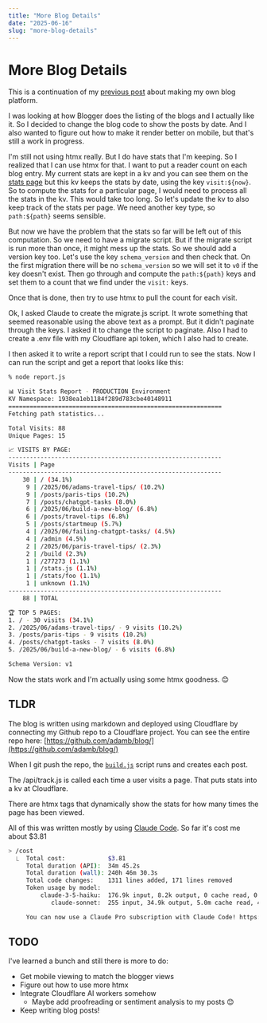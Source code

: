 ```yaml
---
title: "More Blog Details"
date: "2025-06-16"
slug: "more-blog-details"
---
```


# More Blog Details

This is a continuation of my [previous post](2025/06/build-a-new-blog/) about making my own blog platform.

I was looking at how Blogger does the listing of the blogs and I actually like it.  So I decided to change the blog code to show the posts by date.  And I also wanted to figure out how to make it render better on mobile, but that's still a work in progress.  

I'm still not using htmx really.   But I do have stats that I'm keeping.  So I realized that I can use htmx for that.  I want to put a reader count on each blog entry.  My current stats are kept in a kv and you can see them on the [stats page](/stats) but this kv keeps the stats by date, using the key `visit:${now}`.  So to compute the stats for a particular page, I would need to process all the stats in the kv.  This would take too long.  So let's update the kv to also keep track of the stats per page.  We need another key type, so `path:${path}` seems sensible.

But now we have the problem that the stats so far will be left out of this computation.  So we need to have a migrate script.  But if the migrate script is run more than once, it might mess up the stats.  So we should add a version key too.   Let's use the key `schema_version` and then check that.  On the first migration there will be no `schema_version` so we will set it to `v0` if the key doesn't exist.  Then go through and compute the `path:${path}` keys and set them to a count that we find under the `visit:` keys.  

Once that is done, then try to use htmx to pull the count for each visit.  

Ok, I asked Claude to create the migrate.js script. It wrote something that seemed reasonable using the above text as a prompt. But it didn't paginate through the keys.  I asked it to change the script to paginate.  Also I had to create a .env file with my Cloudflare api token, which I also had to create.  

I then asked it to write a report script that I could run to see the stats.  Now I can run the script and get a report that looks like this:

```bash
% node report.js

📊 Visit Stats Report - PRODUCTION Environment
KV Namespace: 1938ea1eb1184f289d783cbe40148911
============================================================
Fetching path statistics...

Total Visits: 88
Unique Pages: 15

📈 VISITS BY PAGE:
------------------------------------------------------------
Visits | Page
------------------------------------------------------------
    30 | / (34.1%)
     9 | /2025/06/adams-travel-tips/ (10.2%)
     9 | /posts/paris-tips (10.2%)
     7 | /posts/chatgpt-tasks (8.0%)
     6 | /2025/06/build-a-new-blog/ (6.8%)
     6 | /posts/travel-tips (6.8%)
     5 | /posts/startmeup (5.7%)
     4 | /2025/06/failing-chatgpt-tasks/ (4.5%)
     4 | /admin (4.5%)
     2 | /2025/06/paris-travel-tips/ (2.3%)
     2 | /build (2.3%)
     1 | /277273 (1.1%)
     1 | /stats.js (1.1%)
     1 | /stats/foo (1.1%)
     1 | unknown (1.1%)
------------------------------------------------------------
    88 | TOTAL

🏆 TOP 5 PAGES:
1. / - 30 visits (34.1%)
2. /2025/06/adams-travel-tips/ - 9 visits (10.2%)
3. /posts/paris-tips - 9 visits (10.2%)
4. /posts/chatgpt-tasks - 7 visits (8.0%)
5. /2025/06/build-a-new-blog/ - 6 visits (6.8%)

Schema Version: v1
```

Now the stats work and I'm actually using some htmx goodness. 😊

## TLDR

The blog is written using markdown and deployed using Cloudflare by connecting my Github repo to a Cloudflare project.  You can see the entire repo here:  [https://github.com/adamb/blog/](https://github.com/adamb/blog/)

When I git push the repo, the [`build.js`](https://github.com/adamb/blog/blob/main/report.js) script runs and creates each post.  

The /api/track.js is called each time a user visits a page. That puts stats into a kv at Cloudflare.  

There are htmx tags that dynamically show the stats for how many times the page has been viewed.  

All of this was written mostly by using [Claude Code](https://www.anthropic.com/claude-code).  So far it's cost me about $3.81

```bash
> /cost
  ⎿  Total cost:            $3.81
     Total duration (API):  34m 45.2s
     Total duration (wall): 240h 46m 30.3s
     Total code changes:    1311 lines added, 171 lines removed
     Token usage by model:
         claude-3-5-haiku:  176.9k input, 8.2k output, 0 cache read, 0 cache write
            claude-sonnet:  255 input, 34.9k output, 5.0m cache read, 427.8k cache write

     You can now use a Claude Pro subscription with Claude Code! https://claude.ai/upgrade then run /login.
```

## TODO 

I've learned a bunch and still there is more to do:

- Get mobile viewing to match the blogger views 
- Figure out how to use more htmx
- Integrate Cloudflare AI workers somehow
  - Maybe add proofreading or sentiment analysis to my posts 😊
- Keep writing blog posts!





